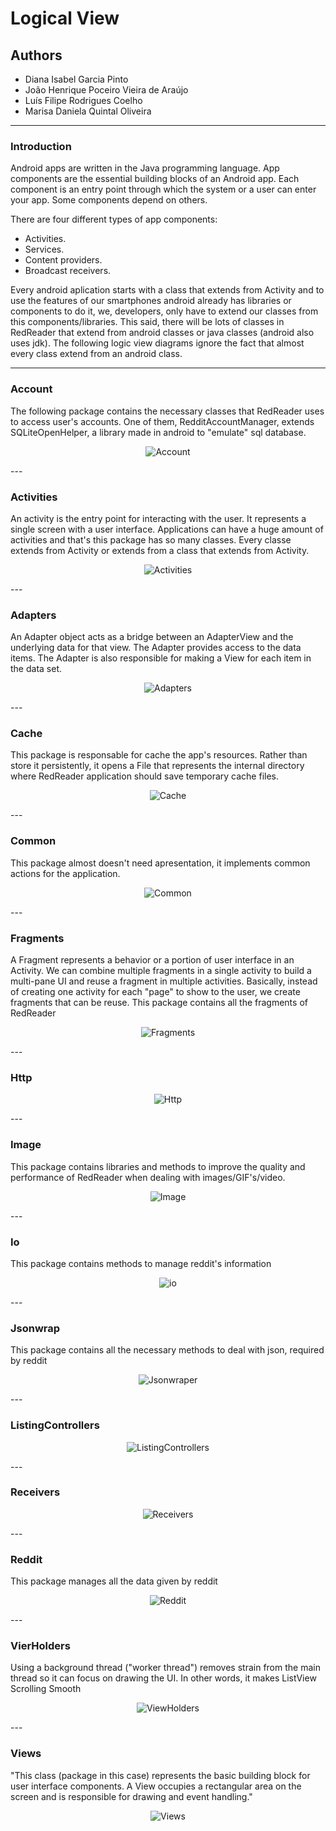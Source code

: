 # Logical View

## Authors

* Diana Isabel Garcia Pinto
* João Henrique Poceiro Vieira de Araújo
* Luís Filipe Rodrigues Coelho
* Marisa Daniela Quintal Oliveira

---
### Introduction

Android apps are written in the Java programming language. 
App components are the essential building blocks of an Android app. Each component is an entry point through which the system or a user can enter your app. Some components depend on others.

There are four different types of app components:

* Activities.
* Services.
* Content providers.
* Broadcast receivers.

Every android aplication starts with a class that extends from Activity and to use the features of our smartphones android already has libraries or components to do it, we, developers, only have to extend our classes from this components/libraries. This said, there will be lots of classes in RedReader that extend from android classes or java classes (android also uses jdk).
The following logic view diagrams ignore the fact that almost every class extend from an android class. 

---

### Account

The following package contains the necessary classes that RedReader uses to access user's accounts. One of them, RedditAccountManager, extends SQLiteOpenHelper, a library made in android to "emulate" sql database.

<p align="center">
  <img src="https://github.com/Bragado/RedReader/blob/master/esofDocs/img/Account.PNG" alt="Account"/>
</p>
---

### Activities

An activity is the entry point for interacting with the user. It represents a single screen with a user interface. Applications can have a huge amount of activities and that's this package has so many classes. Every classe extends from Activity or extends from a class that extends from Activity.

<p align="center">
  <img src="https://github.com/Bragado/RedReader/blob/master/esofDocs/img/Activities.PNG" alt="Activities"/>
</p>
---

### Adapters

An Adapter object acts as a bridge between an AdapterView and the underlying data for that view. The Adapter provides access to the data items. The Adapter is also responsible for making a View for each item in the data set. 

<p align="center">
  <img src="https://github.com/Bragado/RedReader/blob/master/esofDocs/img/adapters.PNG" alt="Adapters"/>
</p>
---

### Cache

This package is responsable for cache the app's resources. Rather than store it persistently, it opens a File that represents the internal directory where RedReader application should save temporary cache files.

<p align="center">
  <img src="https://github.com/Bragado/RedReader/blob/master/esofDocs/img/cache.PNG" alt="Cache"/>
</p>
---

### Common

This package almost doesn't need apresentation, it implements common actions for the application.

<p align="center">
  <img src="https://github.com/Bragado/RedReader/blob/master/esofDocs/img/common.PNG" alt="Common"/>
</p>
---

### Fragments

A Fragment represents a behavior or a portion of user interface in an Activity. We can combine multiple fragments in a single activity to build a multi-pane UI and reuse a fragment in multiple activities. Basically, instead of creating one activity for each "page" to show to the user, we create fragments that can be reuse. This package contains all the fragments of RedReader

<p align="center">
  <img src="https://github.com/Bragado/RedReader/blob/master/esofDocs/img/fragments.PNG" alt="Fragments"/>
</p>
---

### Http

<p align="center">
  <img src="https://github.com/Bragado/RedReader/blob/master/esofDocs/img/http.PNG" alt="Http"/>
</p>
---

### Image

This package contains libraries and methods to improve the quality and performance of RedReader when dealing with images/GIF's/video.

<p align="center">
  <img src="https://github.com/Bragado/RedReader/blob/master/esofDocs/img/image.PNG" alt="Image"/>
</p>
---

### Io

This package contains methods to manage reddit's information

<p align="center">
  <img src="https://github.com/Bragado/RedReader/blob/master/esofDocs/img/io.PNG" alt="io"/>
</p>
---

### Jsonwrap

This package contains all the necessary  methods to deal with json, required by reddit

<p align="center">
  <img src="https://github.com/Bragado/RedReader/blob/master/esofDocs/img/jsonwraper.PNG" alt="Jsonwraper"/>
</p>
---

### ListingControllers

<p align="center">
  <img src="https://github.com/Bragado/RedReader/blob/master/esofDocs/img/listingcontrollers.PNG" alt="ListingControllers"/>
</p>
---

### Receivers

<p align="center">
  <img src="https://github.com/Bragado/RedReader/blob/master/esofDocs/img/receivers.PNG" alt="Receivers"/>
</p>
---

### Reddit

This package manages all the data given by reddit

<p align="center">
  <img src="https://github.com/Bragado/RedReader/blob/master/esofDocs/img/reddit.PNG" alt="Reddit"/>
</p>
---

### VierHolders

Using a background thread ("worker thread") removes strain from the main thread so it can focus on drawing the UI. In other words, it makes ListView Scrolling Smooth

<p align="center">
  <img src="https://github.com/Bragado/RedReader/blob/master/esofDocs/img/viewholders.PNG" alt="ViewHolders"/>
</p>
---

### Views

"This class (package in this case) represents the basic building block for user interface components. A View occupies a rectangular area on the screen and is responsible for drawing and event handling." 

<p align="center">
  <img src="https://github.com/Bragado/RedReader/blob/master/esofDocs/img/views.PNG" alt="Views"/>
</p>


